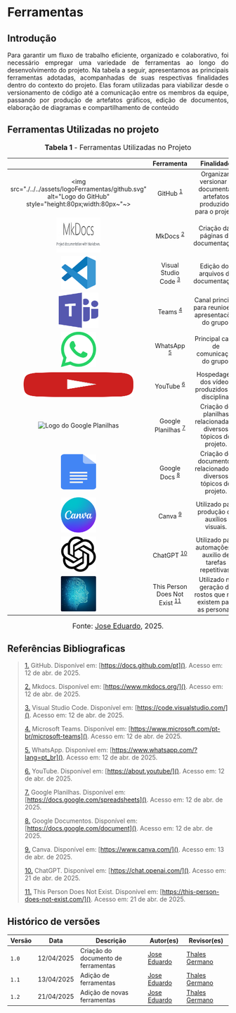 # Ferramentas

## Introdução

<p align="justify">
Para garantir um fluxo de trabalho eficiente, organizado e colaborativo, foi necessário empregar uma variedade de ferramentas ao longo do desenvolvimento do projeto. Na tabela a seguir, apresentamos as principais ferramentas adotadas, acompanhadas de suas respectivas finalidades dentro do contexto do projeto. Elas foram utilizadas para viabilizar desde o versionamento de código até a comunicação entre os membros da equipe, passando por produção de artefatos gráficos, edição de documentos, elaboração de diagramas e compartilhamento de conteúdo
</p>

## Ferramentas Utilizadas no projeto

<font size="3"><p style="text-align: center"><b>Tabela 1</b> - Ferramentas Utilizadas no Projeto</p></font>

|                                                                                                                           |        Ferramenta         |                               Finalidade                               |
| :-----------------------------------------------------------------------------------------------------------------------: | :-----------------------: | :--------------------------------------------------------------------: |
| <img src="./../../assets/logoFerramentas/github.svg" alt="Logo do GitHub" style="height:80px;width:80px~"~>                                    |          GitHub  <sup>[1](#FRM1)</sup>         | Organizar, versionar e documentar artefatos produzidos para o projeto. |
| <img src="./../../assets/logoFerramentas/mkdocs.png" alt="Logo do MkDocs" style="height:80px;width:100px" >                                  |          MkDocs  <sup>[2](#FRM2)</sup>          | Criação das páginas de documentação.    |
|  <img src="./../../assets/logoFerramentas/visual-studio-code.svg" alt="Logo do MkDocs" style="height:75px;width:80px"  >                                    |    Visual Studio Code   <sup>[3](#FRM3)</sup>  | Edição dos arquivos de documentação. |
| <img src="./../../assets/logoFerramentas/microsoft-teams.svg" alt="Logo do Microsoft Teams" style="height:80px;width:90px;">                |           Teams     <sup>[4](#FRM4)</sup>      |Canal principal para reunioes e apresentacões do grupo.<a id="anchor_4" href="#FRM4"></a> |
| <img src="./../../assets/logoFerramentas/whatsapp.svg" alt="Logo do WhatsApp" style="height:80px;width:80px">                               |         WhatsApp       <sup>[5](#FRM5)</sup>   | Principal canal de comunicação do grupo.|
| <img src="./../../assets/logoFerramentas/youtube.svg" alt="Logo do YouTube" style="height:56px;width:250px;">                                 |          YouTube   <sup>[6](#FRM6)</sup>       | Hospedagem dos vídeos produzidos da disciplina. |
| <img src="./../../assets/logoFerramentas/sheets.svg" alt="Logo do Google Planilhas" style="height:80px;width:60px;">                        |     Google Planilhas   <sup>[7](#FRM7)</sup>   | Criação de planilhas relacionadas a diversos tópicos do projeto.|
| <img src="./../../assets/logoFerramentas/docs.svg" alt="Logo do Google Docs" style="height:80px;width:80px;">                               |        Google Docs   <sup>[8](#FRM8)</sup>     | Criação de documentos relacionados a diversos tópicos do projeto.|
| <img src="./../../assets/logoFerramentas/canva.svg" alt="Logo do Canva" style="height:80px;width:80px;">                               |        Canva   <sup>[9](#FRM9)</sup>     | Utilizado para produção de auxílios visuais.|
| <img src="./../../assets/logoFerramentas/chat-gpt.svg" alt="Logo do ChatGPT" style="height:80px;width:80px;">                               |        ChatGPT   <sup>[10](#FRM10)</sup>     | Utilizado para automações e auxilio de tarefas repetitivas.|
| <img src="./../../assets/logoFerramentas/thispersondoesntexist.png" alt="Logo do thispersondoesntexist" style="height:80px;width:80px;">                               |        This Person Does Not Exist  <sup>[11](#FRM11)</sup>     | Utilizado na geração de rostos que não existem para as personas.|

<font size="3"><p style="text-align: center">Fonte: [Jose Eduardo](https://github.com/jevprado), 2025.</p></font>

## Referências Bibliograficas

> <a id="FRM1" href="#anchor_1">1.</a> GitHub. Disponível em: [https://docs.github.com/pt](). Acesso em: 12 de abr. de 2025.
>
> <a id="FRM2" href="#anchor_2">2.</a> Mkdocs. Disponível em: [https://www.mkdocs.org/](). Acesso em: 12 de abr. de 2025.
>
> <a id="FRM3" href="#anchor_3">3.</a> Visual Studio Code. Disponível em: [https://code.visualstudio.com/](). Acesso em: 12 de abr. de 2025.
>
> <a id="FRM4" href="#anchor_4">4.</a> Microsoft Teams. Disponível em: [https://www.microsoft.com/pt-br/microsoft-teams](). Acesso em: 12 de abr. de 2025.
>
> <a id="FRM5" href="#anchor_5">5.</a> WhatsApp. Disponível em: [https://www.whatsapp.com/?lang=pt_br](). Acesso em: 12 de abr. de 2025.
>
> <a id="FRM6" href="#anchor_6">6.</a> YouTube. Disponível em: [https://about.youtube/](). Acesso em: 12 de abr. de 2025.
>
> <a id="FRM7" href="#anchor_7">7.</a> Google Planilhas. Disponível em: [https://docs.google.com/spreadsheets](). Acesso em: 12 de abr. de 2025.
>
> <a id="FRM8" href="#anchor_8">8.</a> Google Documentos. Disponível em: [https://docs.google.com/document](). Acesso em: 12 de abr. de 2025.
>
> <a id="FRM9" href="#anchor_9">9.</a> Canva. Disponível em: [https://www.canva.com/](). Acesso em: 13 de abr. de 2025.
>
> <a id="FRM10" href="#anchor_10">10.</a> ChatGPT. Disponível em: [https://chat.openai.com/](). Acesso em: 21 de abr. de 2025.
>
> <a id="FRM11" href="#anchor_11">11.</a> This Person Does Not Exist. Disponível em: [https://this-person-does-not-exist.com/](). Acesso em: 21 de abr. de 2025.
>

## Histórico de versões

Versão |   Data  | Descrição | Autor(es) | Revisor(es)
------ | ---- | ------ | ---------- | ----------
`1.0` | 12/04/2025 | Criação do documento de ferramentas | [Jose Eduardo](https://github.com/jevprado) | [Thales Germano](https://github.com/thalesgvl) |
`1.1` | 13/04/2025 | Adição de ferramentas | [Jose Eduardo](https://github.com/jevprado) | [Thales Germano](https://github.com/thalesgvl) |
`1.2` | 21/04/2025 | Adição de novas ferramentas | [Jose Eduardo](https://github.com/jevprado) | [Thales Germano](https://github.com/thalesgvl) |
